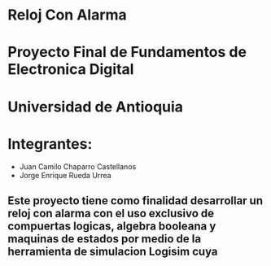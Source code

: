 # Reloj Con Alarma 
# Proyecto Final de Fundamentos de Electronica Digital 
# Universidad de Antioquia
# Integrantes: 
  * Juan Camilo Chaparro Castellanos
  * Jorge Enrique Rueda Urrea

## Este proyecto tiene como finalidad desarrollar un reloj con alarma con el uso exclusivo de compuertas logicas, algebra booleana y maquinas de estados por medio de la herramienta de simulacion Logisim cuya
